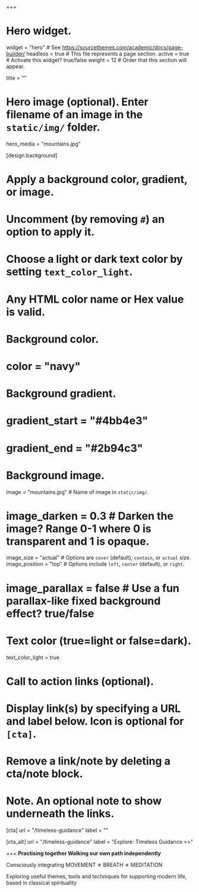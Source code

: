 +++
# Hero widget.
widget = "hero"  # See https://sourcethemes.com/academic/docs/page-builder/
headless = true  # This file represents a page section.
active = true  # Activate this widget? true/false
weight = 12  # Order that this section will appear.

title = ""

# Hero image (optional). Enter filename of an image in the `static/img/` folder.
hero_media = "mountains.jpg"

[design.background]
  # Apply a background color, gradient, or image.
  #   Uncomment (by removing `#`) an option to apply it.
  #   Choose a light or dark text color by setting `text_color_light`.
  #   Any HTML color name or Hex value is valid.

  # Background color.
  # color = "navy"

  # Background gradient.
  # gradient_start = "#4bb4e3"
  # gradient_end = "#2b94c3"

  # Background image.
   image = "mountains.jpg"  # Name of image in `static/img/`.
  # image_darken = 0.3  # Darken the image? Range 0-1 where 0 is transparent and 1 is opaque.
   image_size = "actual"  #  Options are `cover` (default), `contain`, or `actual` size.
  image_position = "top"  # Options include `left`, `center` (default), or `right`.
  # image_parallax = false  # Use a fun parallax-like fixed background effect? true/false

  # Text color (true=light or false=dark).
  text_color_light = true

# Call to action links (optional).
#   Display link(s) by specifying a URL and label below. Icon is optional for `[cta]`.
#   Remove a link/note by deleting a cta/note block.

# Note. An optional note to show underneath the links.
[cta]
  url = "/timeless-guidance"
  label = ""

  [cta_alt]
  url = "/timeless-guidance"
  label = "Explore: Timeless Guidance >>"



+++
**Practising together
Walking our own path independently**

Consciously integrating
MOVEMENT ✭ BREATH ✭ MEDITATION

Exploring useful themes, tools and
techniques for supporting modern life,
based in classical spirituality
